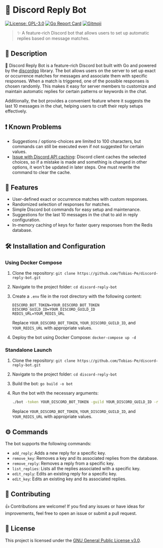 # 🤖 Discord Reply Bot

[![License: GPL-3.0](https://img.shields.io/badge/License-GPL%203.0-blue.svg)](https://opensource.org/licenses/GPL-3.0)
[![Go Report Card](https://goreportcard.com/badge/github.com/Tobias-Pe/discord-reply-bot)](https://goreportcard.com/report/github.com/Tobias-Pe/discord-reply-bot)
[![Gitmoji](https://img.shields.io/badge/gitmoji-%20😜%20😍-FFDD67.svg?style=flat-square)](https://gitmoji.dev)

> ✨ A feature-rich Discord bot that allows users to set up automatic replies based on message matches.

## 📝 Description

🤖 Discord Reply Bot is a feature-rich Discord bot built with Go and powered by the [discordgo](https://github.com/bwmarrin/discordgo) library. The bot allows users on the server to set up exact or occurrence matches for messages and associate them with specific responses. When a match is triggered, one of the possible responses is chosen randomly. This makes it easy for server members to customize and maintain automatic replies for certain patterns or keywords in the chat.

Additionally, the bot provides a convenient feature where it suggests the last 10 messages in the chat, helping users to craft their reply setups effectively.

## ❗ Known Problems

- Suggestions / options-choices are limited to 100 characters, but commands can still be executed even if not suggested for certain values.
- [Issue with Discord API caching](https://github.com/discord/discord-api-docs/discussions/5121): Discord client caches the selected choices, so if a mistake is made and something is changed in other options, it won't be updated in later steps. One must rewrite the command to clear the cache.

## 🚀 Features

- User-defined exact or occurrence matches with custom responses.
- Randomized selection of responses for matches.
- Simple Discord bot commands for easy setup and maintenance.
- Suggestions for the last 10 messages in the chat to aid in reply configuration.
- In-memory caching of keys for faster query responses from the Redis database.

## 🛠️ Installation and Configuration

### Using Docker Compose

1. Clone the repository: `git clone https://github.com/Tobias-Pe/discord-reply-bot.git`
2. Navigate to the project folder: `cd discord-reply-bot`
3. Create a `.env` file in the root directory with the following content:

    ```
    DISCORD_BOT_TOKEN=YOUR_DISCORD_BOT_TOKEN
    DISCORD_GUILD_ID=YOUR_DISCORD_GUILD_ID
    REDIS_URL=YOUR_REDIS_URL
    ```
    Replace `YOUR_DISCORD_BOT_TOKEN`, `YOUR_DISCORD_GUILD_ID`, and `YOUR_REDIS_URL` with appropriate values.

4. Deploy the bot using Docker Compose: `docker-compose up -d`

### Standalone Launch

1. Clone the repository: `git clone https://github.com/Tobias-Pe/discord-reply-bot.git`
2. Navigate to the project folder: `cd discord-reply-bot`
3. Build the bot: `go build -o bot`
4. Run the bot with the necessary arguments:

    ```bash
    ./bot -token YOUR_DISCORD_BOT_TOKEN -guild YOUR_DISCORD_GUILD_ID -redis YOUR_REDIS_URL
    ```
    
    Replace `YOUR_DISCORD_BOT_TOKEN`, `YOUR_DISCORD_GUILD_ID`, and `YOUR_REDIS_URL` with appropriate values.

## ⚙️ Commands

The bot supports the following commands:

- `add_reply`: Adds a new reply for a specific key.
- `remove_key`: Removes a key and its associated replies from the database.
- `remove_reply`: Removes a reply from a specific key.
- `list_replies`: Lists all the replies associated with a specific key.
- `edit_reply`: Edits an existing reply for a specific key.
- `edit_key`: Edits an existing key and its associated replies.

## 🤝 Contributing

👍 Contributions are welcome! If you find any issues or have ideas for improvements, feel free to open an issue or submit a pull request.

## 📄 License

This project is licensed under the [GNU General Public License v3.0](LICENSE).

